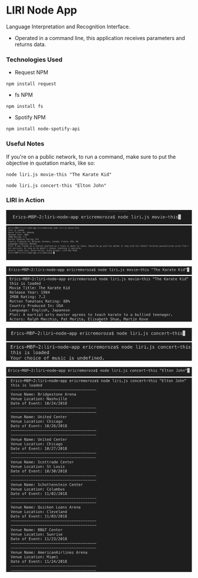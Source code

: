 # LIRI Node App

Language Interpretation and Recognition Interface.

* Operated in a command line, this application receives parameters and returns data.

### Technologies Used
* Request NPM
```
npm install request
```
* fs NPM
```
npm install fs
```
* Spotify NPM
```
npm install node-spotify-api
```

### Useful Notes

If you're on a public network, to run a command, make sure to put the objective in quotation marks, like so:
```
node liri.js movie-this "The Karate Kid"
```

```
node liri.js concert-this "Elton John"
```

### LIRI in Action

![Default Movie Input](images/DefaultMovieThis.png)
![Default Movie Input Result](images/DefaultMovieThisResult.png)

![Adding a movie title](images/MovieThisInput.png)
![Adding a movie title result](images/MovieInputThisResult.png)

![No artist](images/ConcertThisEmpty.png)
![No artist result](images/ConcertThisEmptyResult.png)

![Insert artist](images/ConcertEltonJohn.png)
![Tour Dates](images/ConcertEltonJohnResults.png)